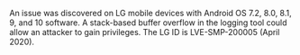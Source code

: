 An issue was discovered on LG mobile devices with Android OS 7.2, 8.0, 8.1, 9, and 10 software. A stack-based buffer overflow in the logging tool could allow an attacker to gain privileges. The LG ID is LVE-SMP-200005 (April 2020).